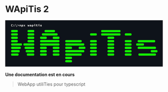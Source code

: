# WApiTis 2
![](ui/logo.png)

**Une documentation est en cours**

> WebApp utiliTies pour typescript
